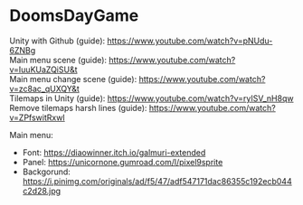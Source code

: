 # DoomsDayGame

Unity with Github (guide): https://www.youtube.com/watch?v=pNUdu-6ZNBg  
Main menu scene (guide): https://www.youtube.com/watch?v=IuuKUaZQiSU&t  
Main menu change scene (guide): https://www.youtube.com/watch?v=zc8ac_qUXQY&t  
Tilemaps in Unity (guide): https://www.youtube.com/watch?v=ryISV_nH8qw  
Remove tilemaps harsh lines (guide): https://www.youtube.com/watch?v=ZPfswitRxwI

Main menu:
* Font: https://diaowinner.itch.io/galmuri-extended  
* Panel: https://unicornone.gumroad.com/l/pixel9sprite
* Backgorund: https://i.pinimg.com/originals/ad/f5/47/adf547171dac86355c192ecb044c2d28.jpg